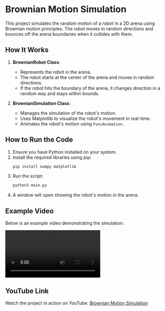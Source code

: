 # Brownian Motion Simulation

This project simulates the random motion of a robot in a 2D arena using Brownian motion principles. The robot moves in random directions and bounces off the arena boundaries when it collides with them.

## How It Works

1. **BrownianRobot Class**:
   - Represents the robot in the arena.
   - The robot starts at the center of the arena and moves in random directions.
   - If the robot hits the boundary of the arena, it changes direction in a random way and stays within bounds.

2. **BrownianSimulation Class**:
   - Manages the simulation of the robot's motion.
   - Uses Matplotlib to visualize the robot's movement in real-time.
   - Animates the robot's motion using `FuncAnimation`.


## How to Run the Code

1. Ensure you have Python installed on your system.
2. Install the required libraries using pip:
   ```bash
   pip install numpy matplotlib
   ```
3. Run the script:
   ```bash
   python3 main.py
   ```
4. A window will open showing the robot's motion in the arena.

## Example Video

Below is an example video demonstrating the simulation:

![Example Video](example.mp4)

## YouTube Link

Watch the project in action on YouTube: [Brownian Motion Simulation](https://www.youtube.com/watch?v=example_link)